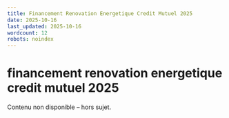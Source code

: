 ```yaml
---
title: Financement Renovation Energetique Credit Mutuel 2025
date: 2025-10-16
last_updated: 2025-10-16
wordcount: 12
robots: noindex
---
```


# financement renovation energetique credit mutuel 2025

Contenu non disponible – hors sujet.